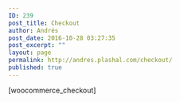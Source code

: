 ```yaml
---
ID: 239
post_title: Checkout
author: Andrés
post_date: 2016-10-28 03:27:35
post_excerpt: ""
layout: page
permalink: http://andres.plashal.com/checkout/
published: true
---
```

[woocommerce_checkout]